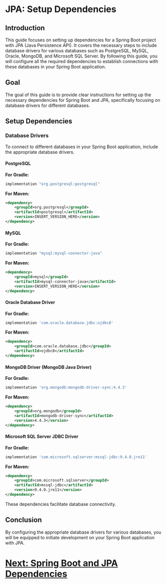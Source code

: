 # JPA: Setup Dependencies

## Introduction

This guide focuses on setting up dependencies for a Spring Boot project with JPA (Java Persistence API). It covers the necessary steps to include database drivers for various databases such as PostgreSQL, MySQL, Oracle, MongoDB, and Microsoft SQL Server. By following this guide, you will configure all the required dependencies to establish connections with these databases in your Spring Boot application.

## Goal
The goal of this guide is to provide clear instructions for setting up the necessary dependencies for Spring Boot and JPA, specifically focusing on database drivers for different databases.

## Setup Dependencies

### Database Drivers

To connect to different databases in your Spring Boot application, include the appropriate database drivers.

#### PostgreSQL

**For Gradle:**
```groovy
implementation "org.postgresql:postgresql"
```

**For Maven:**
```xml
<dependency>
    <groupId>org.postgresql</groupId>
    <artifactId>postgresql</artifactId>
    <version>INSERT_VERSION_HERE</version>
</dependency>
```

#### MySQL

**For Gradle:**
```groovy
implementation "mysql:mysql-connector-java"
```

**For Maven:**
```xml
<dependency>
    <groupId>mysql</groupId>
    <artifactId>mysql-connector-java</artifactId>
    <version>INSERT_VERSION_HERE</version>
</dependency>
```

#### Oracle Database Driver

**For Gradle:**
```groovy
implementation 'com.oracle.database.jdbc:ojdbc8'
```

**For Maven:**
```xml
<dependency>
    <groupId>com.oracle.database.jdbc</groupId>
    <artifactId>ojdbc8</artifactId>
</dependency>
```

#### MongoDB Driver (MongoDB Java Driver)

**For Gradle:**
```groovy
implementation 'org.mongodb:mongodb-driver-sync:4.4.3'
```

**For Maven:**
```xml
<dependency>
    <groupId>org.mongodb</groupId>
    <artifactId>mongodb-driver-sync</artifactId>
    <version>4.4.3</version>
</dependency>
```

#### Microsoft SQL Server JDBC Driver

**For Gradle:**
```groovy
implementation 'com.microsoft.sqlserver:mssql-jdbc:9.4.0.jre11'
```

**For Maven:**
```xml
<dependency>
    <groupId>com.microsoft.sqlserver</groupId>
    <artifactId>mssql-jdbc</artifactId>
    <version>9.4.0.jre11</version>
</dependency>
```

These dependencies facilitate database connectivity.

## Conclusion

By configuring the appropriate database drivers for various databases, you will be equipped to initiate development on your Spring Boot application with JPA.

# [Next: Spring Boot and JPA Dependencies](jpa.md)

